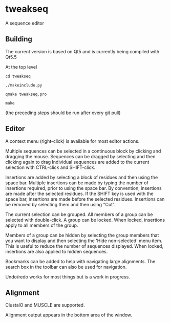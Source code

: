 # tweakseq
A sequence editor

Building
--------

The current version is based on Qt5 and is currently being compiled with Qt5.5

At the top level

	cd tweakseq

	./makeinclude.py

	qmake tweakseq.pro

	make

(the preceding steps should be run after every git pull)

Editor
------

A context menu (right-click) is available for most editor actions.

Multiple sequences can be selected in a continuous block by clicking and dragging the mouse.
Sequences can be dragged by selecting and then clicking again to drag
Individual sequences are added to the current selection with CTRL-click and SHIFT-click.

Insertions are added by selecting a block of residues and then using the space bar. Multiple insertions
can be made by typing the number of insertions required, prior to using the space bar. By convention,
insertions are made after the selected residues. If the SHIFT key is used with the space bar, insertions
are made before the selected residues. Insertions can be removed by selecting them and then using "Cut'.

The current selection can be grouped.
All members of a group can be selected with double-click.
A group can be locked. When locked, insertions apply to all members of the group.

Members of a group can be hidden by selecting the group members that you want to display and then
selecting the 'Hide non-selected' menu item. 
This is useful to reduce the number of sequences displayed.
When locked, insertions are also applied to hidden sequences.

Bookmarks can be added to help with navigating large alignments. The search box in the toolbar can also be used for navigation.

Undo/redo works for most things but is a work in progress.

Alignment
---------

ClustalO and MUSCLE are supported.

Alignment output appears in the bottom area of the window.
